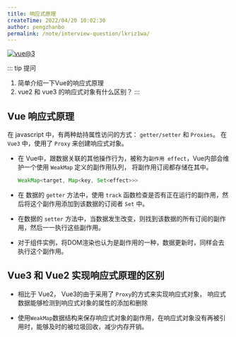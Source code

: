```yaml
---
title: 响应式原理
createTime: 2022/04/20 10:02:30
author: pengzhanbo
permalink: /note/interview-question/lkriz1wa/
---
```


[![vue@3](https://img.shields.io/badge/vue-%403-brightgreen)](https://staging-cn.vuejs.org/)


::: tip 提问
1. 简单介绍一下Vue的响应式原理
2. vue2 和 vue3 的响应式对象有什么区别？
:::

## Vue 响应式原理

在 javascript 中，有两种劫持属性访问的方式： `getter/setter` 和 `Proxies`。
在`Vue3` 中，使用了 `Proxy` 来创建响应式对象。

- 在 Vue中，跟数据关联的其他操作行为，被称为`副作用 effect`，Vue内部会维护一个使用 `WeakMap` 定义的副作用队列，
  将副作用订阅都存储在其中。
  ``` ts
  WeakMap<target, Map<key, Set<effect>>>
  ```

- 在 数据的 `getter` 方法中，使用 `track` 函数检查是否有正在运行的副作用，然后将这个副作用添加到该数据的订阅者 `Set` 中。
- 在数据的 `setter` 方法中，当数据发生改变，则找到该数据的所有订阅的副作用，然后一一执行这些副作用。

- 对于组件实例，将DOM渲染也认为是副作用的一种，数据更新时，同样会去执行这个副作用。


## Vue3 和 Vue2 实现响应式原理的区别

- 相比于 Vue2， Vue3的由于采用了 `Proxy`的方式来实现响应式对象，
  响应式数据能够检测到响应式对象的属性的添加和删除

- 使用`WeakMap`数据结构来保存响应式对象的副作用，在响应式对象没有再被引用时，能够及时的被垃圾回收，减少内存开销。

